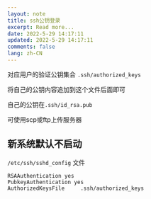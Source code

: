 ```yaml
---
layout: note
title: ssh公钥登录
excerpt: Read more...
date: 2022-5-29 14:17:11
updated: 2022-5-29 14:17:11
comments: false
lang: zh-CN
---
```


对应用户的验证公钥集合 `.ssh/authorized_keys`

将自己的公钥内容追加到这个文件后面即可

自己的公钥在`.ssh/id_rsa.pub`

可使用scp或ftp上传服务器

## 新系统默认不启动

`/etc/ssh/sshd_config` 文件

```shell
RSAAuthentication yes
PubkeyAuthentication yes
AuthorizedKeysFile     .ssh/authorized_keys 
```
  